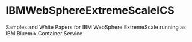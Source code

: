 # IBMWebSphereExtremeScaleICS
Samples and White Papers for IBM WebSphere ExtremeScale running as IBM Bluemix Container Service
